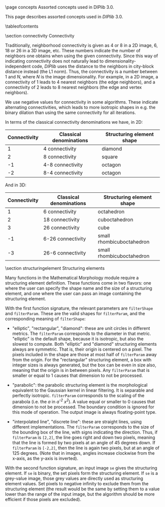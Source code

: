 \page concepts Assorted concepts used in DIPlib 3.0.

[//]: # (DIPlib 3.0)

[//]: # ([c]2016-2017, Cris Luengo.)
[//]: # (Based on original DIPlib code: [c]1995-2014, Delft University of Technology.)

[//]: # (Licensed under the Apache License, Version 2.0 [the "License"];)
[//]: # (you may not use this file except in compliance with the License.)
[//]: # (You may obtain a copy of the License at)
[//]: # ()
[//]: # (   http://www.apache.org/licenses/LICENSE-2.0)
[//]: # ()
[//]: # (Unless required by applicable law or agreed to in writing, software)
[//]: # (distributed under the License is distributed on an "AS IS" BASIS,)
[//]: # (WITHOUT WARRANTIES OR CONDITIONS OF ANY KIND, either express or implied.)
[//]: # (See the License for the specific language governing permissions and)
[//]: # (limitations under the License.)

This page describes assorted concepts used in *DIPlib* 3.0.

\tableofcontents

[//]: # (--------------------------------------------------------------)

\section connectivity Connectivity

Traditionally, neighborhood connectivity is given as 4 or 8 in a 2D image, 6, 18 or 26
in a 3D image, etc. These numbers indicate the number of neighbors one obtains when
using the given connectivity. Since this way of indicating connectivity does not naturally
lead to dimensionality-independent code, *DIPlib* uses the distance to the neighbors in
city-block distance instead (the L1 norm). Thus, the connectivity is a number between
1 and *N*, where *N* is the image dimensionality. For example, in a 2D image,
a connectivity of 1 leads to 4 nearest neighbors (the edge neighbors), and a connectivity
of 2 leads to 8 nearest neighbors (the edge and vertex neighbors).

We use negative values for connectivity in some algorithms. These indicate alternating
connectivities, which leads to more isotropic shapes in e.g. the binary dilation than
using the same connectivity for all iterations.

In terms of the classical connectivity denominations we have, in 2D:

Connectivity | Classical denominations | Structuring element shape
------------ | ----------------------- | -------------------------
1            | 4 connectivity          | diamond
2            | 8 connectivity          | square
-1           | 4-8 connectivity        | octagon
-2           | 8-4 connectivity        | octagon

And in 3D:

Connectivity | Classical denominations | Structuring element shape
------------ | ----------------------- | -------------------------
1            | 6 connectivity          | octahedron
2            | 18 connectivity         | cuboctahedron
3            | 26 connectivity         | cube
-1           | 6-26 connectivity       | small rhombicuboctahedron
-3           | 26-6 connectivity       | small rhombicuboctahedron

[//]: # (--------------------------------------------------------------)

\section structuringelement Structuring elements

Many functions in the Mathematical Morphology module require a structuring element definition.
These functions come in two flavors: one where the user can specify the shape name and the size
of a structuring element, and one where the user can pass an image containing the structuring
element.

With the first function signature, the relevant parameters are `filterShape` and `filterParam`.
These are the valid shapes for `filterParam`, and the corresponding meaning of `filterShape`:

 -  "elliptic", "rectangular", "diamond": these are unit circles in different metrics. The
    `filterParam` corresponds to the diameter in that metric. "elliptic" is the default shape,
    because it is isotropic, but also the slowest to compute. Both "elliptic" and "diamond"
    structuring elements always are symmetric. That is, their origin is centered on a pixel.
    The pixels included in the shape are those at most half of `filterParam` away from the origin.
    For the "rectangular" structuring element, a box with integer sizes is always generated,
    but the box can be even in size also, meaning that the origin is in between pixels.
    Any `filterParam` that is smaller or equal to 1 causes that dimension to not be processed.

 -  "parabolic": the parabolic structuring element is the morphological equivalent to the Gaussian
    kernel in linear filtering. It is separable and perfectly isotropic. `filterParam` corresponds
    to the scaling of the parabola (i.e. the *a* in *a<sup>-2</sup> x<sup>2</sup>*). A value equal
    or smaller to 0 causes that dimension to not be processed. The boundary condition is ignored
    for this mode of operation. The output image is always floating-point type.

 -  "interpolated line", "discrete line": these are straight lines, using different implementations.
    The `filterParam` corresponds to the size of the bounding box of the line, with signs indicating
    the direction. Thus, if `filterParam` is `[2,2]`, the line goes right and down two pixels,
    meaning that the line is formed by two pixels at an angle of 45 degrees down. If `filterParam`
    is `[-2,2]`, then the line is again two pixels, but at an angle of 125 degrees. (Note that
    in images, angles increase clockwise from the x-axis, as the y-axis is inverted).

With the second function signature, an input image `se` gives the structuring element. If `se`
is binary, the set pixels form the structuring element. If `se` is a grey-value image, those
grey values are directly used as structuring element values. Set pixels to negative infinity to
exclude them from the structuring element (the result would be the same by setting them to
a value lower than the range of the input image, but the algorithm should be more efficient if
those pixels are excluded).
